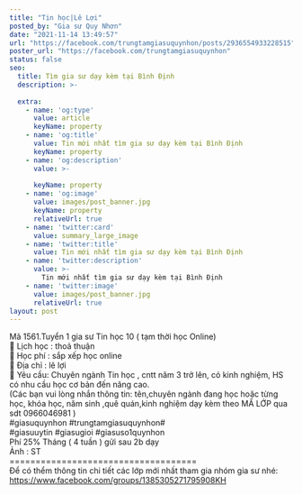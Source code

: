 ```yaml
---
title: "Tin học|Lê Lợi"
posted_by: "Gia sư Quy Nhơn"
date: "2021-11-14 13:49:57"
url: "https://facebook.com/trungtamgiasuquynhon/posts/2936554933228515"
poster_url: "https://facebook.com/trungtamgiasuquynhon"
status: false
seo:
  title: Tìm gia sư dạy kèm tại Bình Định
  description: >-
    
  extra:
    - name: 'og:type'
      value: article
      keyName: property
    - name: 'og:title'
      value: Tin mới nhất tìm gia sư dạy kèm tại Bình Định
      keyName: property
    - name: 'og:description'
      value: >-
        
      keyName: property
    - name: 'og:image'
      value: images/post_banner.jpg
      keyName: property
      relativeUrl: true
    - name: 'twitter:card'
      value: summary_large_image
    - name: 'twitter:title'
      value: Tin mới nhất tìm gia sư dạy kèm tại Bình Định
    - name: 'twitter:description'
      value: >-
        Tin mới nhất tìm gia sư dạy kèm tại Bình Định
    - name: 'twitter:image'
      value: images/post_banner.jpg
      relativeUrl: true
layout: post
---
```

Mã 1561.Tuyển 1 gia sư Tin học 10 ( tạm thời học Online)<br>🧐 Lịch học : thoả thuận<br>🧐 Học phí : sắp xếp học online<br>🧐 Địa chỉ : lê lợi<br>🧐 Yêu cầu: Chuyên ngành Tin học , cntt năm 3 trở lên, có kinh nghiệm, HS có nhu cầu học cơ bản đến nâng cao.<br>(Các bạn vui lòng nhắn thông tin: tên,chuyên ngành đang học hoặc từng học, khóa học, năm sinh ,quê quán,kinh nghiệm dạy kèm theo MÃ LỚP qua sdt 0966046981 )<br>#giasuquynhon #trungtamgiasuquynhon#<br>#giasuuytin #giasugioi #giasuso1quynhon<br>Phí 25% Tháng ( 4 tuần ) gửi sau 2b dạy<br>Ảnh : ST<br>====================================<br>Để có thểm thông tin chi tiết các lớp mới nhất tham gia nhóm gia sư nhé: https://www.facebook.com/groups/1385305271795908KH
